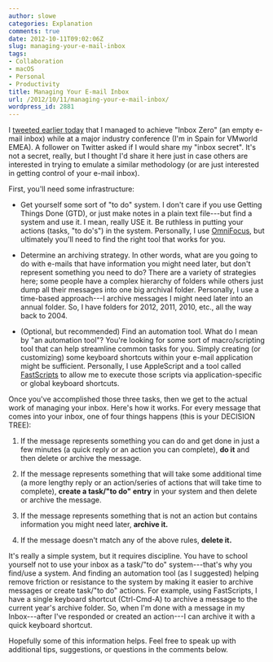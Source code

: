 ```yaml
---
author: slowe
categories: Explanation
comments: true
date: 2012-10-11T09:02:06Z
slug: managing-your-e-mail-inbox
tags:
- Collaboration
- macOS
- Personal
- Productivity
title: Managing Your E-mail Inbox
url: /2012/10/11/managing-your-e-mail-inbox/
wordpress_id: 2881
---
```


I [tweeted earlier today](https://twitter.com/scott_lowe/status/256282631484878848) that I managed to achieve "Inbox Zero" (an empty e-mail inbox) while at a major industry conference (I'm in Spain for VMworld EMEA). A follower on Twitter asked if I would share my "inbox secret". It's not a secret, really, but I thought I'd share it here just in case others are interested in trying to emulate a similar methodology (or are just interested in getting control of your e-mail inbox).

First, you'll need some infrastructure:

* Get yourself some sort of "to do" system. I don't care if you use Getting Things Done (GTD), or just make notes in a plain text file---but find a system and use it. I mean, really USE it. Be ruthless in putting your actions (tasks, "to do's") in the system. Personally, I use [OmniFocus](http://www.omnigroup.com/products/omnifocus/), but ultimately you'll need to find the right tool that works for you.

* Determine an archiving strategy. In other words, what are you going to do with e-mails that have information you might need later, but don't represent something you need to do? There are a variety of strategies here; some people have a complex hierarchy of folders while others just dump all their messages into one big archival folder. Personally, I use a time-based approach---I archive messages I might need later into an annual folder. So, I have folders for 2012, 2011, 2010, etc., all the way back to 2004.

* (Optional, but recommended) Find an automation tool. What do I mean by "an automation tool"? You're looking for some sort of macro/scripting tool that can help streamline common tasks for you. Simply creating (or customizing) some keyboard shortcuts within your e-mail application might be sufficient. Personally, I use AppleScript and a tool called [FastScripts](http://www.red-sweater.com/fastscripts/) to allow me to execute those scripts via application-specific or global keyboard shortcuts.

Once you've accomplished those three tasks, then we get to the actual work of managing your inbox. Here's how it works. For every message that comes into your inbox, one of four things happens (this is your DECISION TREE):

1. If the message represents something you can do and get done in just a few minutes (a quick reply or an action you can complete), **do it** and then delete or archive the message.

2. If the message represents something that will take some additional time (a more lengthy reply or an action/series of actions that will take time to complete), **create a task/"to do" entry** in your system and then delete or archive the message.

3. If the message represents something that is not an action but contains information you might need later, **archive it.**

4. If the message doesn't match any of the above rules, **delete it.**

It's really a simple system, but it requires discipline. You have to school yourself not to use your inbox as a task/"to do" system---that's why you find/use a system. And finding an automation tool (as I suggested) helping remove friction or resistance to the system by making it easier to archive messages or create task/"to do" actions. For example, using FastScripts, I have a single keyboard shortcut (Ctrl-Cmd-A) to archive a message to the current year's archive folder. So, when I'm done with a message in my Inbox---after I've responded or created an action---I can archive it with a quick keyboard shortcut.

Hopefully some of this information helps. Feel free to speak up with additional tips, suggestions, or questions in the comments below.
